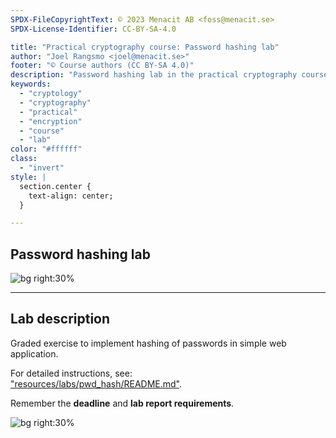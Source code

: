 ```yaml
---
SPDX-FileCopyrightText: © 2023 Menacit AB <foss@menacit.se>
SPDX-License-Identifier: CC-BY-SA-4.0

title: "Practical cryptography course: Password hashing lab"
author: "Joel Rangsmo <joel@menacit.se>"
footer: "© Course authors (CC BY-SA 4.0)"
description: "Password hashing lab in the practical cryptography course"
keywords:
  - "cryptology"
  - "cryptography"
  - "practical"
  - "encryption"
  - "course"
  - "lab"
color: "#ffffff"
class:
  - "invert"
style: |
  section.center {
    text-align: center;
  }

---
```

<!-- _footer: "%ATTRIBUTION_PREFIX% David Revoy (CC BY 4.0)" -->
## Password hashing lab

![bg right:30%](images/14-hacker.jpg)

---
<!-- _footer: "%ATTRIBUTION_PREFIX% David Revoy (CC BY 4.0)" -->
## Lab description
Graded exercise to implement hashing of passwords in simple web application.
  
For detailed instructions, see:  
["resources/labs/pwd\_hash/README.md"](%RESOURCES_ARCHIVE%).  
  
Remember the **deadline** and
**lab report requirements**.

![bg right:30%](images/14-hacker.jpg)
